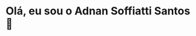 # Olá, eu sou o Adnan Soffiatti Santos 🖖

<!--
**adnansoffiatti/adnansoffiatti** is a ✨ _special_ ✨ repository because its `README.md` (this file) appears on your GitHub profile.

- Sou formado em Tecnólogo em Análise e Desenvolvimento de Sistema
- Faço Pós Graduação em Administração de Banco de Dados
- Atualmente trabalho com Help Desk


### Estou ampliando meus conhecimentos em:
- JavaScript (Node.js)
- MySQL
- NoSQL

<img src="https://cdn.jsdelivr.net/gh/devicons/devicon/icons/javascript/javascript-original.svg" width="40" height="40" />  <img src="https://cdn.jsdelivr.net/gh/devicons/devicon/icons/nodejs/nodejs-original.svg" width="40" height="40" />  <img src="https://cdn.jsdelivr.net/gh/devicons/devicon/icons/mysql/mysql-original-wordmark.svg" width="40" height="40" />  <img src="https://cdn.jsdelivr.net/gh/devicons/devicon/icons/mongodb/mongodb-original-wordmark.svg" width="40" height="40" />
-->
